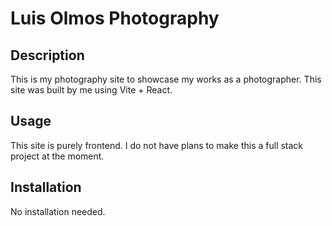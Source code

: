 # Luis Olmos Photography

## Description

This is my photography site to showcase my works as a photographer. This site was built by me using Vite + React.

## Usage

This site is purely frontend. I do not have plans to make this a full stack project at the moment.

## Installation

No installation needed.
